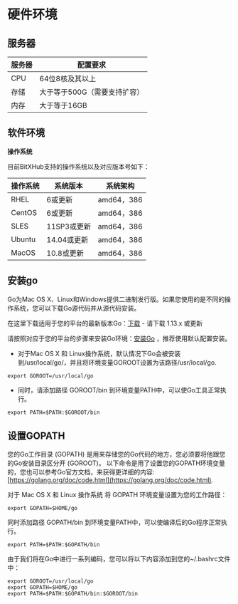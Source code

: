 # 硬件环境
## 服务器

| 服务器| 配置要求
---|---
CPU | 64位8核及其以上
存储 | 大于等于500G（需要支持扩容）
内存 | 大于等于16GB


## 软件环境
**操作系统**

目前BitXHub支持的操作系统以及对应版本号如下：

| 操作系统| 系统版本|系统架构
---|---|---
RHEL | 6或更新 |amd64，386
CentOS | 6或更新| amd64，386
SLES  |11SP3或更新|amd64，386
Ubuntu |14.04或更新|amd64，386
MacOS |10.8或更新|amd64，386

## 安装go
Go为Mac OS X、Linux和Windows提供二进制发行版。如果您使用的是不同的操作系统，您可以下载Go源代码并从源代码安装。

在这里下载适用于您的平台的最新版本Go：[下载](https://golang.org/dl/) - 请下载 1.13.x 或更新

请按照对应于您的平台的步骤来安装Go环境：[安装Go](https://golang.org/doc/install#install) ，推荐使用默认配置安装。

- 对于Mac OS X 和 Linux操作系统，默认情况下Go会被安装到/usr/local/go/，并且将环境变量GOROOT设置为该路径/usr/local/go.
```shell
export GOROOT=/usr/local/go
```


- 同时，请添加路径 GOROOT/bin 到环境变量PATH中，可以使Go工具正常执行。
```shell
export PATH=$PATH:$GOROOT/bin
```


## 设置GOPATH
您的Go工作目录 (GOPATH) 是用来存储您的Go代码的地方，您必须要将他跟您的Go安装目录区分开 (GOROOT)。
以下命令是用了设置您的GOPATH环境变量的，您也可以参考Go官方文档，来获得更详细的内容: [https://golang.org/doc/code.html](https://golang.org/doc/code.html).

对于 Mac OS X 和 Linux 操作系统 将 GOPATH 环境变量设置为您的工作路径：
```shell
export GOPATH=$HOME/go
```


同时添加路径 GOPATH/bin 到环境变量PATH中，可以使编译后的Go程序正常执行。
```shell
export PATH=$PATH:$GOPATH/bin
```


由于我们将在Go中进行一系列编码，您可以将以下内容添加到您的~/.bashrc文件中：
```shell
export GOROOT=/usr/local/go
export GOPATH=$HOME/go
export PATH=$PATH:$GOPATH/bin:$GOROOT/bin
```
